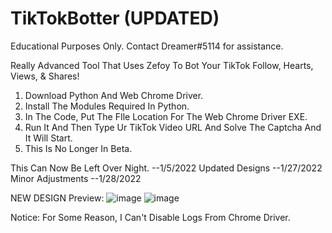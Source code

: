 # TikTokBotter (UPDATED)
Educational Purposes Only. Contact Dreamer#5114 for assistance.

Really Advanced Tool That Uses Zefoy To Bot Your TikTok Follow, Hearts, Views, & Shares!

1. Download Python And Web Chrome Driver.
2. Install The Modules Required In Python.
3. In The Code, Put The FIle Location For The Web Chrome Driver EXE.
4. Run It And Then Type Ur TikTok Video URL And Solve The Captcha And It Will Start.
5. This Is No Longer In Beta.


This Can Now Be Left Over Night. --1/5/2022
Updated Designs --1/27/2022
Minor Adjustments --1/28/2022

NEW DESIGN Preview:
![image](https://user-images.githubusercontent.com/80835991/151470963-9894414f-7a9c-426b-9655-8c2eb487345c.png)
![image](https://user-images.githubusercontent.com/80835991/151471002-d62682bc-f1b9-4c04-ae37-a69a88bbb496.png)

Notice: For Some Reason, I Can't Disable Logs From Chrome Driver.
